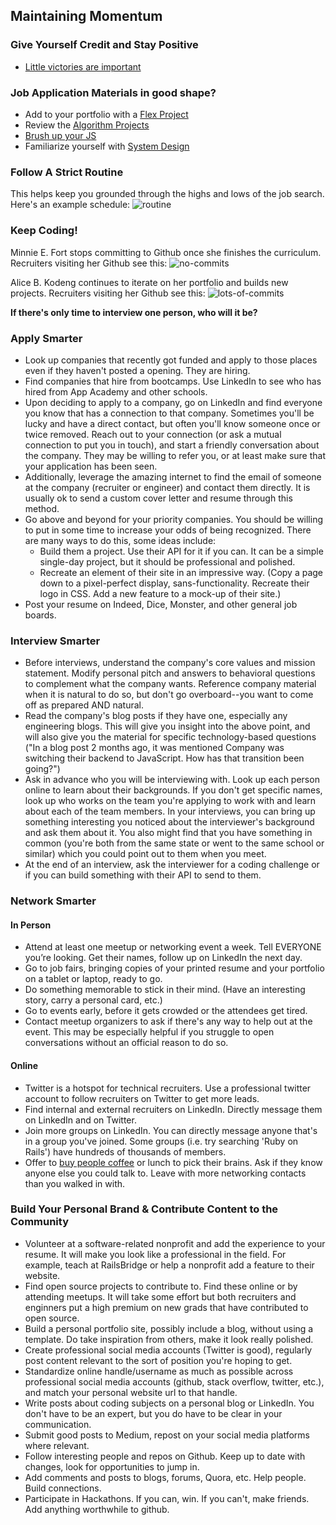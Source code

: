 ## Maintaining Momentum

### Give Yourself Credit and Stay Positive

* [Little victories are important][muse-article]

### Job Application Materials in good shape? 

* Add to your portfolio with a [Flex Project][flex]
* Review the [Algorithm Projects][algo]
* [Brush up your JS](https://benmccormick.org/2017/07/19/ten-things-javascript/)
* Familiarize yourself with [System Design][system-design]

### Follow A Strict Routine

This helps keep you grounded through the highs and lows of the job search. Here's an example schedule:
![routine](https://github.com/appacademy/ny-applying-curriculum/blob/master/additional-resources/example_routine.png)

### Keep Coding!

Minnie E. Fort stops committing to Github once she finishes the curriculum. Recruiters visiting her Github see this:
![no-commits](https://github.com/appacademy/ny-applying-curriculum/blob/master/additional-resources/no-commits.png)

Alice B. Kodeng continues to iterate on her portfolio and builds new projects. Recruiters visiting her Github see this:
![lots-of-commits](https://github.com/appacademy/ny-applying-curriculum/blob/master/additional-resources/lots-of-commits.png)

**If there's only time to interview one person, who will it be?**

### Apply Smarter

* Look up companies that recently got funded and apply to those places even if they haven't posted a opening.  They are hiring.
* Find companies that hire from bootcamps. Use LinkedIn to see who has hired from App Academy and other schools.  
* Upon deciding to apply to a company, go on LinkedIn and find everyone you know that has a connection to that company. Sometimes you'll be lucky and have a direct contact, but often you'll know someone once or twice removed. Reach out to your connection (or ask a mutual connection to put you in touch), and start a friendly conversation about the company. They may be willing to refer you, or at least make sure that your application has been seen.
* Additionally, leverage the amazing internet to find the email of someone at the company (recruiter or engineer) and contact them directly. It is usually ok to send a custom cover letter and resume through this method.
* Go above and beyond for your priority companies. You should be willing to put in some time to increase your odds of being recognized.  There are many ways to do this, some ideas include:
  * Build them a project. Use their API for it if you can. It can be a simple single-day project, but it should be professional and polished.
  * Recreate an element of their site in an impressive way. (Copy a page down to a pixel-perfect display, sans-functionality. Recreate their logo in CSS. Add a new feature to a mock-up of their site.)
* Post your resume on Indeed, Dice, Monster, and other general job boards.

### Interview Smarter
* Before interviews, understand the company's core values and mission statement. Modify personal pitch and answers to behavioral questions to complement what the company wants. Reference company material when it is natural to do so, but don't go overboard--you want to come off as prepared AND natural.
* Read the company's blog posts if they have one, especially any engineering blogs. This will give you insight into the above point, and will also give you the material for specific technology-based questions ("In a blog post 2 months ago, it was mentioned Company was switching their backend to JavaScript. How has that transition been going?")
* Ask in advance who you will be interviewing with.  Look up each person online to learn about their backgrounds.  If you don't get specific names, look up who works on the team you're applying to work with and learn about each of the team members.  In your interviews, you can bring up something interesting you noticed about the interviewer's background and ask them about it. You also might find that you have something in common (you're both from the same state or went to the same school or similar) which you could point out to them when you meet. 
* At the end of an interview, ask the interviewer for a coding challenge or  if you can build something with their API to send to them. 

### Network Smarter

#### In Person
* Attend at least one meetup or networking event a week. Tell EVERYONE you’re looking. Get their names, follow up on LinkedIn the next day.
* Go to job fairs, bringing copies of your printed resume and your portfolio on a tablet or laptop, ready to go.
* Do something memorable to stick in their mind. (Have an interesting story, carry a personal card, etc.)
* Go to events early, before it gets crowded or the attendees get tired.
* Contact meetup organizers to ask if there's any way to help out at the event. This may be especially helpful if you struggle to open conversations without an official reason to do so.

#### Online
* Twitter is a hotspot for technical recruiters. Use a professional twitter account to follow recruiters on Twitter to get more leads.
* Find internal and external recruiters on LinkedIn. Directly message them on LinkedIn and on Twitter.
* Join more groups on LinkedIn.  You can directly message anyone that's in a group you've joined.  Some groups (i.e. try searching 'Ruby on Rails') have hundreds of thousands of members.  
* Offer to [buy people coffee](http://haseebq.com/how-to-break-into-tech-job-hunting-and-interviews/#networking) or lunch to pick their brains. Ask if they know anyone else you could talk to. Leave with more networking contacts than you walked in with.

### Build Your Personal Brand & Contribute Content to the Community
* Volunteer at a software-related nonprofit and add the experience to your resume.  It will make you look like a professional in the field.  For example, teach at RailsBridge or help a nonprofit add a feature to their website.  
* Find open source projects to contribute to.  Find these online or by attending meetups. It will take some effort but both recruiters and enginners put a high premium on new grads that have contributed to open source.  
* Build a personal portfolio site, possibly include a blog, without using a template. Do take inspiration from others, make it look really polished.
* Create professional social media accounts (Twitter is good), regularly post content relevant to the sort of position you're hoping to get.
* Standardize online handle/username as much as possible across professional social media accounts (github, stack overflow, twitter, etc.), and match your personal website url to that handle.
* Write posts about coding subjects on a personal blog or LinkedIn. You don't have to be an expert, but you do have to be clear in your communication.
* Submit good posts to Medium, repost on your social media platforms where relevant.
* Follow interesting people and repos on Github. Keep up to date with changes, look for opportunities to jump in.
* Add comments and posts to blogs, forums, Quora, etc. Help people. Build connections.
* Participate in Hackathons. If you can, win. If you can't, make friends.  Add anything worthwhile to github.  



[flex]: https://github.com/appacademy/ny-applying-curriculum/blob/master/additional-resources/flex/flex-project.md
[algo]: https://github.com/appacademy/ny-interviewing-curriculum/tree/master/algorithms/projects
[muse-article]: https://www.themuse.com/advice/the-simple-trick-that-will-make-your-job-search-way-less-painful
[system-design]: https://www.hiredintech.com/classrooms/system-design/lesson/60
